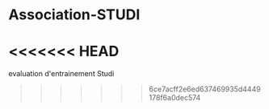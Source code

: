 # Association-STUDI
<<<<<<< HEAD
=======
evaluation d'entrainement Studi
>>>>>>> 6ce7acff2e6ed637469935d4449178f6a0dec574
